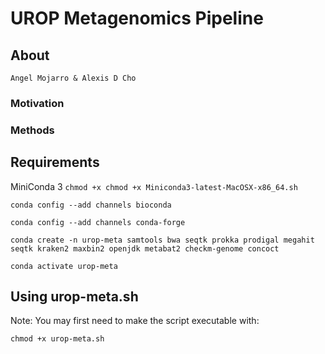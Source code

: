 # UROP Metagenomics Pipeline
 
## About

```
Angel Mojarro & Alexis D Cho
```

### Motivation



### Methods


## Requirements

MiniConda 3
```chmod +x chmod +x Miniconda3-latest-MacOSX-x86_64.sh```

```conda config --add channels bioconda```

```conda config --add channels conda-forge```

```conda create -n urop-meta samtools bwa seqtk prokka prodigal megahit seqtk kraken2 maxbin2 openjdk metabat2 checkm-genome concoct ```

```conda activate urop-meta```

## Using urop-meta.sh

Note: You may first need to make the script executable with:

```chmod +x urop-meta.sh```

